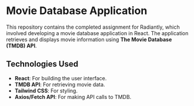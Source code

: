 # Movie Database Application

This repository contains the completed assignment for Radiantly, which involved developing a movie database application in React. The application retrieves and displays movie information using **The Movie Database (TMDB) API**.

## Technologies Used

- **React**: For building the user interface.
- **TMDB API**: For retrieving movie data.
- **Tailwind CSS**: For styling.
- **Axios/Fetch API**: For making API calls to TMDB.
